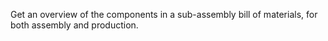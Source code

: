 Get an overview of the components in a sub-assembly bill of materials, for both assembly and production.